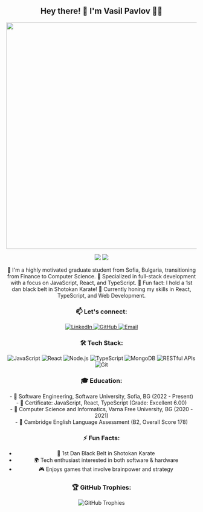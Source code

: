 <!-- Custom GitHub Profile README -->
<div align="center">
  
  <!-- Greeting -->
  <h2>Hey there! 👋 I'm Vasil Pavlov 👨‍💻</h2>
  
  <img src="https://i.giphy.com/media/v1.Y2lkPTc5MGI3NjExZDJ4Mnk4aHlzN2hydDRjbmozZWxueWJpZWEwNGNiZmZmdmpiejhoeSZlcD12MV9pbnRlcm5hbF9naWZfYnlfaWQmY3Q9Zw/6heBQSjt2IoA8/giphy.gif" width="600"/>

  <!-- GitHub Stats -->
  <p align="center">
    <img src="https://github-readme-stats.vercel.app/api?username=VaskoPavlov&show_icons=true&theme=radical&hide_title=true&count_private=true" />
    <img src="https://github-readme-streak-stats.herokuapp.com/?user=VaskoPavlov&theme=radical" />
  </p>

  <!-- About Me -->
  <p>
    🚀 I'm a highly motivated graduate student from Sofia, Bulgaria, transitioning from Finance to Computer Science.  
    🎯 Specialized in full-stack development with a focus on JavaScript, React, and TypeScript.  
    🥋 Fun fact: I hold a 1st dan black belt in Shotokan Karate!  
    🌱 Currently honing my skills in React, TypeScript, and Web Development.
  </p>

  <h3>📫 Let's connect:</h3>
  
  <!-- Social Links -->
  <p align="center">
    <a href="https://www.linkedin.com/in/vasil-plamenov-pavlov/" target="_blank">
      <img src="https://img.shields.io/badge/LinkedIn-0077B5?style=for-the-badge&logo=linkedin&logoColor=white" alt="LinkedIn" />
    </a>
    <a href="https://github.com/VaskoPavlov" target="_blank">
      <img src="https://img.shields.io/badge/GitHub-181717?style=for-the-badge&logo=github&logoColor=white" alt="GitHub" />
    </a>
    <a href="mailto:vasko.pavlov9924@gmail.com" target="_blank">
      <img src="https://img.shields.io/badge/Gmail-D14836?style=for-the-badge&logo=gmail&logoColor=white" alt="Email" />
    </a>
  </p>
  
  <!-- Skills -->
  <h3>🛠️ Tech Stack:</h3>
  <p align="center">
    <img src="https://img.shields.io/badge/JavaScript-F7DF1E?style=for-the-badge&logo=javascript&logoColor=black" alt="JavaScript" />
    <img src="https://img.shields.io/badge/React-20232A?style=for-the-badge&logo=react&logoColor=61DAFB" alt="React" />
    <img src="https://img.shields.io/badge/Node.js-339933?style=for-the-badge&logo=node-dot-js&logoColor=white" alt="Node.js" />
    <img src="https://img.shields.io/badge/TypeScript-007ACC?style=for-the-badge&logo=typescript&logoColor=white" alt="TypeScript" />
    <img src="https://img.shields.io/badge/MongoDB-4EA94B?style=for-the-badge&logo=mongodb&logoColor=white" alt="MongoDB" />
    <img src="https://img.shields.io/badge/RESTful%20APIs-FF9900?style=for-the-badge&logo=api&logoColor=white" alt="RESTful APIs" />
    <img src="https://img.shields.io/badge/Git-F05032?style=for-the-badge&logo=git&logoColor=white" alt="Git" />
  </p>

  <!-- Education -->
  <h3>🎓 Education:</h3>
  <p>
    - 📜 Software Engineering, Software University, Sofia, BG (2022 - Present) </br>  
    - 📜 Certificate: JavaScript, React, TypeScript (Grade: Excellent 6.00) </br>  
    - 📜 Computer Science and Informatics, Varna Free University, BG (2020 - 2021) </br>  
    - 📜 Cambridge English Language Assessment (B2, Overall Score 178) </br>  
  </p>

  <!-- Fun Facts -->
  <h3>⚡ Fun Facts:</h3>
  <ul>
    <li>🥋 1st Dan Black Belt in Shotokan Karate</li>
    <li>🌍 Tech enthusiast interested in both software & hardware</li>
    <li>🎮 Enjoys games that involve brainpower and strategy</li>
  </ul>

  <!-- GitHub Trophies -->
  <h3>🏆 GitHub Trophies:</h3>
  <img src="https://github-profile-trophy.vercel.app/?username=VaskoPavlov&theme=dracula&column=7" alt="GitHub Trophies" />

</div>
